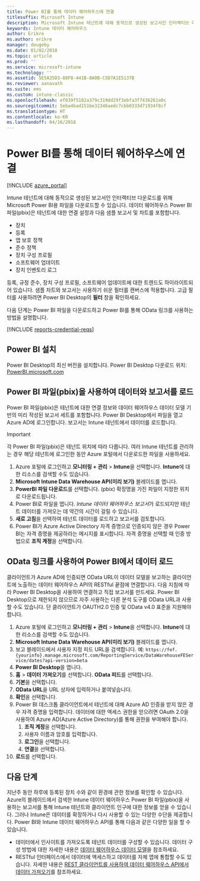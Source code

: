 ```yaml
---
title: Power BI를 통해 데이터 웨어하우스에 연결
titlesuffix: Microsoft Intune
description: Microsoft Intune 테넌트에 대해 동적으로 생성된 보고서인 인터랙티브 다운로드를 위해 Microsoft Power BI용 파일을 다운로드할 수 있습니다.
keywords: Intune 데이터 웨어하우스
author: Erikre
ms.author: erikre
manager: dougeby
ms.date: 01/02/2018
ms.topic: article
ms.prod: ''
ms.service: microsoft-intune
ms.technology: ''
ms.assetid: 5E5A35D3-88F8-441B-8A0B-C5D7A1E5137B
ms.reviewer: aanavath
ms.suite: ems
ms.custom: intune-classic
ms.openlocfilehash: ef039f5182a379c319dd29f3ebfa3f7436261a0c
ms.sourcegitcommit: 5eba4bad151be32346aedc7cbb0333d71934f8cf
ms.translationtype: HT
ms.contentlocale: ko-KR
ms.lasthandoff: 04/16/2018
---
```

# <a name="connect-to-the-data-warehouse-with-power-bi"></a>Power BI를 통해 데이터 웨어하우스에 연결

[!INCLUDE [azure_portal](./includes/azure_portal.md)]

Intune 테넌트에 대해 동적으로 생성된 보고서인 인터랙티브 다운로드를 위해 Microsoft Power BI용 파일을 다운로드할 수 있습니다. 데이터 웨어하우스 Power BI 파일(pbix)은 테넌트에 대한 연결 설정과 다음 샘플 보고서 및 차트를 포함합니다.  

  -  장치
  -  등록
  -  앱 보호 정책
  -  준수 정책
  -  장치 구성 프로필
  -  소프트웨어 업데이트
  -  장치 인벤토리 로그

등록, 규정 준수, 장치 구성 프로필, 소프트웨어 업데이트에 대한 트렌드도 하이라이트되어 있습니다. 샘플 차트와 보고서는 사용하기 쉬운 필터를 캔버스에 적용합니다. 고급 필터를 사용하려면 Power BI Desktop의 **필터** 창을 확인하세요.

다음 단계는 Power BI 파일을 다운로드하고 Power BI를 통해 OData 링크를 사용하는 방법을 설명합니다.

[!INCLUDE [reports-credential-reqs](./includes/reports-credential-reqs.md)]

## <a name="install-power-bi"></a>Power BI 설치

Power BI Desktop의 최신 버전을 설치합니다. Power BI Desktop 다운로드 위치: [PowerBI.microsoft.com](https://powerbi.microsoft.com/desktop)

## <a name="load-the-data-and-reports-using-the-power-bi-file-pbix"></a>Power BI 파일(pbix)을 사용하여 데이터와 보고서를 로드

Power BI 파일(pbix)은 테넌트에 대한 연결 정보와 데이터 웨어하우스 데이터 모델 기반의 미리 작성된 보고서 세트를 포함합니다. Power BI Desktop에서 파일을 열고 Azure AD에 로그인합니다. 보고서는 Intune 테넌트에서 데이터를 로드합니다.

> [!Important]  
> 각 Power BI 파일(pbix)은 테넌트 위치에 따라 다릅니다. 여러 Intune 테넌트를 관리하는 경우 해당 테넌트에 로그인한 동안 Azure 포털에서 다운로드한 파일을 사용하세요.  

1.  Azure 포털에 로그인하고 **모니터링 + 관리** > **Intune**을 선택합니다. **Intune**에 대한 리소스를 검색할 수도 있습니다.  
2.  **Microsoft Intune Data Warehouse API(미리 보기)** 블레이드를 엽니다.
3.  **PowerBI 파일 다운로드**를 선택합니다. (pbix) 확장명을 가진 파일이 지정한 위치로 다운로드됩니다.
4.  Power BI로 파일을 엽니다. *Intune 데이터 웨어하우스 보고서*가 로드되지만 테넌트 데이터를 가져오는 데 약간의 시간이 걸릴 수 있습니다.
5.  **새로 고침**을 선택하여 테넌트 데이터를 로드하고 보고서를 검토합니다.
6.  Power BI가 Azure Active Directory 자격 증명으로 인증되지 않은 경우 Power BI는 자격 증명을 제공하라는 메시지를 표시합니다. 자격 증명을 선택할 때 인증 방법으로 **조직 계정**을 선택합니다.

## <a name="load-the-data-in-power-bi-using-the-odata-link"></a>OData 링크를 사용하여 Power BI에서 데이터 로드

클라이언트가 Azure AD에 인증되면 OData URL이 데이터 모델을 보고하는 클라이언트에 노출하는 데이터 웨어하우스 API의 RESTful 끝점에 연결합니다. 다음 지침에 따라 Power BI Desktop을 사용하여 연결하고 직접 보고서를 만드세요. Power BI Desktop으로 제한되지 않으므로 자주 사용하는 다른 분석 도구를 OData URL과 사용할 수도 있습니다. 단 클라이언트가 OAUTH2.0 인증 및 OData v4.0 표준을 지원해야 합니다.

1.  Azure 포털에 로그인하고 **모니터링 + 관리** > **Intune**을 선택합니다. **Intune**에 대한 리소스를 검색할 수도 있습니다.  
2.  **Microsoft Intune Data Warehouse API(미리 보기)** 블레이드를 엽니다.
3. 보고 블레이드에서 사용자 지정 피드 URL을 검색합니다. 예: `https://fef.{yourinfo}.manage.microsoft.com/ReportingService/DataWarehouseFEService/dates?api-version=beta`
4. **Power BI Desktop**을 엽니다.
5. **홈** > **데이터 가져오기**를 선택합니다. **OData 피드**를 선택합니다.
6. **기본**을 선택합니다.
7. **OData URL**을 URL 상자에 입력하거나 붙여넣습니다.
8. **확인**을 선택합니다.
9. Power BI 데스크톱 클라이언트에서 테넌트에 대해 Azure AD 인증을 받지 않은 경우 자격 증명을 입력합니다. 데이터에 대한 액세스 권한을 얻으려면 OAuth 2.0을 사용하여 Azure AD(Azure Active Directory)를 통해 권한을 부여해야 합니다.  
    1.  **조직 계정**을 선택합니다.  
    2.  사용자 이름과 암호를 입력합니다.  
    3.  **로그인**을 선택합니다.  
    4.  **연결**을 선택합니다.  
10. **로드**를 선택합니다.

## <a name="next-steps"></a>다음 단계

지난주 동안 하루에 등록된 장치 수와 같이 환경에 관한 정보를 확인할 수 있습니다. Azure의 블레이드에서 검색한 Intune 데이터 웨어하우스 Power BI 파일(pbix)을 사용하는 보고서를 통해 Intune 테넌트와 클라이언트 인구에 대한 정보를 얻을 수 있습니다. 그러나 Intune은 데이터를 확장하거나 다시 사용할 수 있는 다양한 수단을 제공합니다. Power BI와 Intune 데이터 웨어하우스 API를 통해 다음과 같은 다양한 일을 할 수 있습니다.

<!-- -  You can use Power BI Desktop to create additional report types with your data. For example, you could create a custom chart representing the ratio of device manufactures in your enterprise. For more information about creating custom reports with Power BI and the Intune Data Warehouse, see `BLOG POST ON POWER BI`. -->
 -  데이터에서 인사이트를 가져오도록 테넌트 데이터를 구성할 수 있습니다. 데이터 구성 방법에 대한 자세한 내용은 [데이터 웨어하우스 데이터 모델](reports-ref-data-model.md)을 참조하세요.
 -  RESTful 인터페이스에서 데이터에 액세스하고 데이터를 자체 앱에 통합할 수도 있습니다. 자세한 내용은 [REST 클라이언트를 사용하여 데이터 웨어하우스 API에서 데이터 가져오기](reports-proc-data-rest.md)를 참조하세요.
